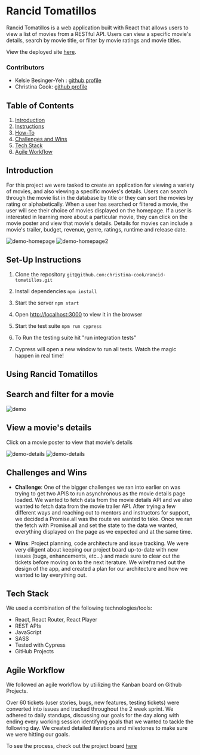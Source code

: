 # Rancid Tomatillos

Rancid Tomatillos is a web application built with React that allows users to view a list of movies from a RESTful API. Users can view a specific movie's details, search by movie title, or filter by movie ratings and movie titles.

View the deployed site [here](https://rancid-tomatillos-ck.herokuapp.com/).

### Contributors
- Kelsie Besinger-Yeh : [github profile](https://github.com/kelsiebesingeryeh)
- Christina Cook: [github profile](https://github.com/christina-cook)

## Table of Contents
1. [Introduction](#introduction)
2. [Instructions](#set-up-instructions)
3. [How-To](#using-rancid-tomatillos)
4. [Challenges and Wins](#challenges-and-wins)
5. [Tech Stack](#tech-stack)
6. [Agile Workflow](#agile-workflow)


## Introduction
For this project we were tasked to create an application for viewing a variety of movies, and also viewing a specific movies's details. Users can search through the movie list in the database by title or they can sort the movies by rating or alphabetically. When a user has searched or filtered a movie, the user will see their choice of movies displayed on the homepage. If a user is interested in learning more about a particular movie, they can click on the movie poster and view that movie's details. Details for movies can include a movie's trailer, budget, revenue, genre, ratings, runtime and release date. 

![demo-homepage](https://i.imgur.com/7AjGpUl.png)
![demo-homepage2](https://i.imgur.com/L8jEqnV.png)

## Set-Up Instructions
1. Clone the repository
```git@github.com:christina-cook/rancid-tomatillos.git```

2. Install dependencies
```npm install```

3. Start the server
```npm start```

4. Open [http://localhost:3000](http://localhost:3000) to view it in the browser

5. Start the test suite
```npm run cypress```

6. To Run the testing suite hit "run integration tests"

7. Cypress will open a new window to run all tests. Watch the magic happen in real time!

## Using Rancid Tomatillos

## Search and filter for a movie
![demo](https://media.giphy.com/media/p6GwXZxZSDGZQz7Z3r/giphy.gif)

## View a movie's details

Click on a movie poster to view that movie's details

![demo-details](https://i.imgur.com/RUQOEYj.png)
![demo-details](https://i.imgur.com/ARUkg0x.png)

## Challenges and Wins
* **Challenge**: One of the bigger challenges we ran into earlier on was trying to get two APIS to run asynchronous as the movie details page loaded. We wanted to fetch data from the movie details API and we also wanted to fetch data from the movie trailer API. After trying a few different ways and reaching out to mentors and instructors for support, we decided a Promise.all was the route we wanted to take. Once we ran the fetch with Promise.all and set the state to the data we wanted, everything displayed on the page as we expected and at the same time.

* **Wins**: Project planning, code architecture and issue tracking. We were very diligent about keeping our project board up-to-date with new issues (bugs, enhancements, etc...) and made sure to clear out the tickets before moving on to the next iterature. We wireframed out the design of the app, and created a plan for our architecture and how we wanted to lay everything out.

## Tech Stack
We used a combination of the following technologies/tools:
* React, React Router, React Player
* REST APIs
* JavaScript
* SASS
* Tested with Cypress
* GitHub Projects

## Agile Workflow
We followed an agile workflow by utiilizing the Kanban board on Github Projects. 

Over 60 tickets (user stories, bugs, new features, testing tickets) were converted into issues and tracked throughout the 2 week sprint. 
We adhered to daily standups, discussing our goals for the day along with ending every working session identifying goals that we wanted to tackle the following day. We created detailed iterations and milestones to make sure we were hitting our goals.

To see the process, check out the project board [here](https://github.com/christina-cook/rancid-tomatillos/projects/1)
